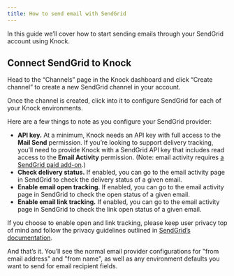 ```yaml
---
title: How to send email with SendGrid
---
```


In this guide we’ll cover how to start sending emails through your SendGrid account using Knock. 

## Connect SendGrid to Knock

Head to the “Channels” page in the Knock dashboard and click “Create channel” to create a new SendGrid channel in your account. 

Once the channel is created, click into it to configure SendGrid for each of your Knock environments. 

Here are a few things to note as you configure your SendGrid provider:

- **API key.** At a minimum, Knock needs an API key with full access to the **Mail Send** permission. If you’re looking to support delivery tracking, you’ll need to provide Knock with a SendGrid API key that includes read access to the **Email Activity** permission. (Note: email activity requires [a SendGrid paid add-on](https://sendgrid.com/solutions/add-ons/30-days-additional-email-activity-history/).)
- **Check delivery status.**  If enabled, you can go to the email activity page in SendGrid to check the delivery status of a given email.
- **Enable email open tracking.** If enabled, you can go to the email activity page in SendGrid to check the open status of a given email.
- **Enable email link tracking.** If enabled, you can go to the email activity page in SendGrid to check the link open status of a given email.

If you choose to enable open and link tracking, please keep user privacy top of mind and follow the privacy guidelines outlined in [SendGrid’s documentation](https://docs.sendgrid.com/ui/account-and-settings/tracking). 

And that’s it. You’ll see the normal email provider configurations for "from email address" and "from name", as well as any environment defaults you want to send for email recipient fields.
